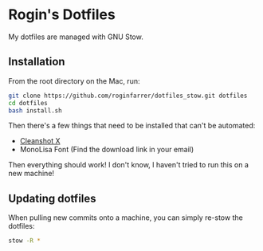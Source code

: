 # Rogin's Dotfiles

My dotfiles are managed with GNU Stow.

## Installation

From the root directory on the Mac, run:

```sh
git clone https://github.com/roginfarrer/dotfiles_stow.git dotfiles
cd dotfiles
bash install.sh
```

Then there's a few things that need to be installed that can't be automated:

- [Cleanshot X](https://licenses.maketheweb.io/download/cleanshotx)
- MonoLisa Font (Find the download link in your email)

Then everything should work! I don't know, I haven't tried to run this on a new machine!

## Updating dotfiles

When pulling new commits onto a machine, you can simply re-stow the dotfiles:

```sh
stow -R *
```
